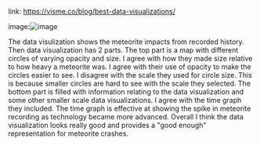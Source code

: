 link: https://visme.co/blog/best-data-visualizations/

image:![image](https://user-images.githubusercontent.com/73619173/156006428-4c2be56f-a0bc-4a36-b6cc-2eda739574da.png)

The data visulization shows the meteorite impacts from recorded history.
Then data visualization has 2 parts.
The top part is a map with different circles of varying opacity and size.
I agree with how they made size relative to how heavy a meteorite was.
I agree with their use of opacity to make the circles easier to see.
I disagree with the scale they used for circle size.
This is because smaller circles are hard to see with the scale they selected.
The bottom part is filled with information relating to the data visualization and some other smaller scale data visualizations.
I agree with the time graph they included.
The time graph is effective at showing the spike in meteorite recording as technology became more advanced.
Overall I think the data visualization looks really good and provides a "good enough" representation for meteorite crashes.
